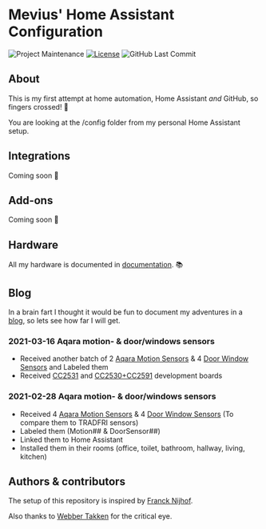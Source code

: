 # Mevius' Home Assistant Configuration

![Project Maintenance][maintenance-shield]
[![License][license-shield]](LICENSE.md)
![GitHub Last Commit][last-commit-shield]

## About

This is my first attempt at home automation, Home Assistant _and_ GitHub,
so fingers crossed! :tada:

You are looking at the /config folder from my personal Home Assistant setup.

## Integrations

Coming soon :wrench:

## Add-ons

Coming soon :wrench:

## Hardware

All my hardware is documented in [documentation](https://github.com/MrMevius/home-assistant-config/blob/masterbranch/documentation.md). :books:

## Blog

In a brain fart I thought it would be fun to document my adventures in a [blog](https://www.urbandictionary.com/define.php?term=blog), so lets see how far I will get.

### 2021-03-16 Aqara motion- & door/windows sensors
* Received another batch of 2 [Aqara Motion Sensors](https://www.aliexpress.com/item/32975225751.html) & 4 [Door Window Sensors](https://www.aliexpress.com/item/32991903307.html) and Labeled them
* Received [CC2531](https://www.aliexpress.com/item/4000059514865.html) and [CC2530+CC2591](https://www.aliexpress.com/item/4000278462659.html) development boards

### 2021-02-28 Aqara motion- & door/windows sensors
* Received 4 [Aqara Motion Sensors](https://www.aliexpress.com/item/32975225751.html) & 4 [Door Window Sensors](https://www.aliexpress.com/item/32991903307.html) (To compare them to TRADFRI sensors)
* Labeled them (Motion## & DoorSensor##)
* Linked them to Home Assistant
* Installed them in their rooms (office, toilet, bathroom, hallway, living, kitchen)

## Authors & contributors

The setup of this repository is inspired by [Franck Nijhof][frenck].

Also thanks to [Webber Takken][webbertakken] for the critical eye.

[maintenance-shield]: https://img.shields.io/maintenance/yes/2020.svg
[license-shield]: https://img.shields.io/github/license/frenck/home-assistant-config.svg
[last-commit-shield]: https://img.shields.io/github/last-commit/MrMevius/home-assistant-config.svg
[frenck]: https://github.com/frenck
[webbertakken]: https://github.com/webbertakken
